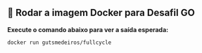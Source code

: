 ## 🐳 Rodar a imagem Docker para Desafil GO

**Execute o comando abaixo para ver a saída esperada:**

```bash
docker run gutsmedeiros/fullcycle